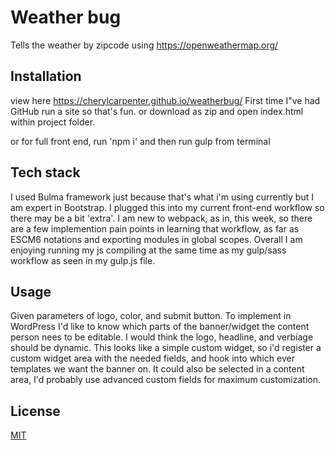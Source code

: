# Weather bug

Tells the weather by zipcode using https://openweathermap.org/

## Installation
view here https://cherylcarpenter.github.io/weatherbug/
First time I"ve had GitHub run a site so that's fun.
or
download as zip and
open index.html within project folder. 

 or for full front end, run 'npm i' and then run gulp from terminal

## Tech stack
I used Bulma framework just because that's what i'm using currently but I am expert in Bootstrap.
I plugged this into my current front-end workflow so there may be a bit 'extra'.
I am new to webpack, as in, this week,  so there are a few implemention pain points in learning that workflow, as far as ESCM6 notations and exporting modules in global scopes.
Overall I am enjoying running my js compiling at the same time as my gulp/sass workflow as seen in my gulp.js file.

## Usage

Given parameters of logo, color, and submit button.
To implement in WordPress I'd like to know which parts of the banner/widget the content person nees to be editable.
I would think the logo, headline, and verbiage should be dynamic.
This looks like a simple custom widget, so i'd register a custom widget area with the needed fields, and hook into which ever templates we want the banner on.
It could also be selected in a content area, I'd probably use advanced custom fields for maximum customization.



## License
[MIT](https://choosealicense.com/licenses/mit/)

